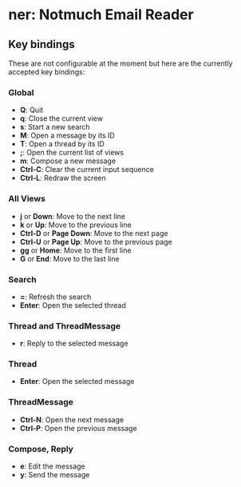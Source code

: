 ner: Notmuch Email Reader
=========================

Key bindings
------------
These are not configurable at the moment but here are the currently accepted
key bindings:

### Global
- **Q**:        Quit
- **q**:        Close the current view
- **s**:        Start a new search
- **M**:        Open a message by its ID
- **T**:        Open a thread by its ID
- **;**:        Open the current list of views
- **m**:        Compose a new message
- **Ctrl-C**:   Clear the current input sequence
- **Ctrl-L**:   Redraw the screen

### All Views
- **j** or **Down**:            Move to the next line
- **k** or **Up**:              Move to the previous line
- **Ctrl-D** or **Page Down**:  Move to the next page
- **Ctrl-U** or **Page Up**:    Move to the previous page
- **gg** or **Home**:           Move to the first line
- **G** or **End**:             Move to the last line

### Search
- **=**:                        Refresh the search
- **Enter**:                    Open the selected thread

### Thread and ThreadMessage
- **r**:    Reply to the selected message

### Thread
- **Enter**:    Open the selected message

### ThreadMessage
- **Ctrl-N**:   Open the next message
- **Ctrl-P**:   Open the previous message

### Compose, Reply
- **e**:    Edit the message
- **y**:    Send the message

